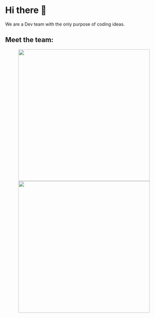 # Hi there 👋

We are a Dev team with the only purpose of coding ideas.

## Meet the team:

<p align="center">
 <a href=https://github.com/ggfto><img width="420" src=https://github-readme-stats.vercel.app/api?username=ggfto&count_private=true&show_icons=true&title_color=00fff&text_color=ffffff&icon_color=00fff&hide_border=true&bg_color=222&layout=compact&hide_title=false&hide_rank=false><a>
 <a href=https://github.com/jvrs2812><img width="420" src=https://github-readme-stats.vercel.app/api?username=jvrs2812&count_private=true&show_icons=true&title_color=00fff&text_color=ffffff&icon_color=00fff&hide_border=true&bg_color=222&layout=compact&hide_title=false&hide_rank=false><a>
</p>
